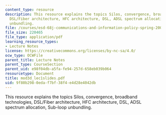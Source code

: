 ```yaml
---
content_type: resource
description: This resource explains the topics Silos, convergence, broadband technologies,
  DSL/Fiber architecture, HFC architecture, DSL, ADSL spectrum allocation, Sub-loop
  unbundling.
file: /courses/esd-68j-communications-and-information-policy-spring-2006/9f80b2980edaf7bf38f4e4d28e4042db_mod3d_lec1slides.pdf
file_size: 220465
file_type: application/pdf
learning_resource_types:
- Lecture Notes
license: https://creativecommons.org/licenses/by-nc-sa/4.0/
ocw_type: OCWFile
parent_title: Lecture Notes
parent_type: CourseSection
parent_uid: e98f04db-a5fa-fe94-257d-658eb039b064
resourcetype: Document
title: mod3d_lec1slides.pdf
uid: 9f80b298-0eda-f7bf-38f4-e4d28e4042db
---
```

This resource explains the topics Silos, convergence, broadband technologies, DSL/Fiber architecture, HFC architecture, DSL, ADSL spectrum allocation, Sub-loop unbundling.